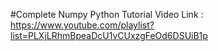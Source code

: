 #Complete Numpy Python Tutorial
Video Link : https://www.youtube.com/playlist?list=PLXjLRhmBpeaDcU1vCUxzgFeOd6DSUiB1p
